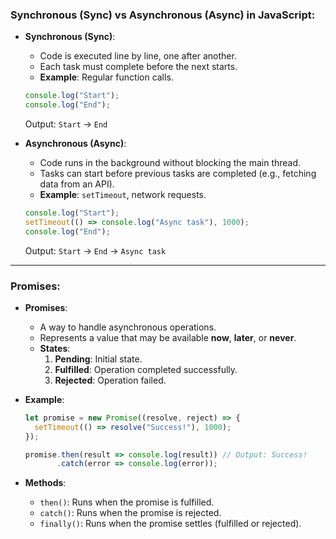 ### Synchronous (Sync) vs Asynchronous (Async) in JavaScript:

- **Synchronous (Sync)**: 
  - Code is executed line by line, one after another.
  - Each task must complete before the next starts.
  - **Example**: Regular function calls.

  ```javascript
  console.log("Start");
  console.log("End");
  ```
  Output: `Start` -> `End`

- **Asynchronous (Async)**:
  - Code runs in the background without blocking the main thread.
  - Tasks can start before previous tasks are completed (e.g., fetching data from an API).
  - **Example**: `setTimeout`, network requests.

  ```javascript
  console.log("Start");
  setTimeout(() => console.log("Async task"), 1000);
  console.log("End");
  ```
  Output: `Start` -> `End` -> `Async task`

---

### Promises:

- **Promises**: 
  - A way to handle asynchronous operations.
  - Represents a value that may be available **now**, **later**, or **never**.
  - **States**:
    1. **Pending**: Initial state.
    2. **Fulfilled**: Operation completed successfully.
    3. **Rejected**: Operation failed.

- **Example**:

  ```javascript
  let promise = new Promise((resolve, reject) => {
    setTimeout(() => resolve("Success!"), 1000);
  });

  promise.then(result => console.log(result)) // Output: Success!
         .catch(error => console.log(error));
  ```

- **Methods**:
  - `then()`: Runs when the promise is fulfilled.
  - `catch()`: Runs when the promise is rejected.
  - `finally()`: Runs when the promise settles (fulfilled or rejected).
